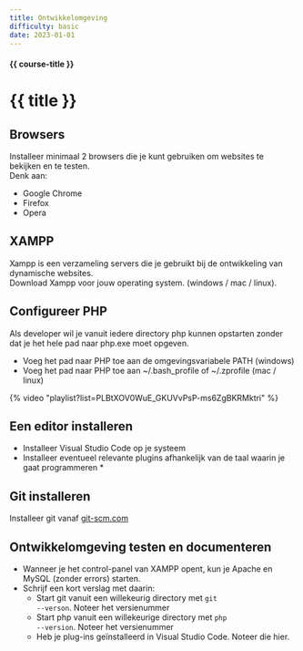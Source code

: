 ```yaml
---
title: Ontwikkelomgeving
difficulty: basic
date: 2023-01-01
---
```


#### {{ course-title }}
# {{ title }}

## Browsers
Installeer minimaal 2 browsers die je kunt gebruiken om websites te bekijken en te testen.  
Denk aan:
* Google Chrome
* Firefox
* Opera

## XAMPP
Xampp is een verzameling servers die je gebruikt bij de ontwikkeling van dynamische websites.  
Download Xampp voor jouw operating system. (windows / mac / linux).

## Configureer PHP
Als developer wil je vanuit iedere directory php kunnen opstarten zonder dat je het hele pad naar php.exe moet opgeven.
* Voeg het pad naar PHP toe aan de omgevingsvariabele PATH (windows)
* Voeg het pad naar PHP toe aan ~/.bash_profile of ~/.zprofile (mac / linux)

{% video "playlist?list=PLBtXOV0WuE_GKUVvPsP-ms6ZgBKRMktri" %}

## Een editor installeren
* Installeer Visual Studio Code op je systeem
* Installeer eventueel relevante plugins afhankelijk van de taal waarin je gaat programmeren
    * 
## Git installeren
Installeer git vanaf [git-scm.com](https://git-scm.com)

## Ontwikkelomgeving testen en documenteren
- Wanneer je het control-panel van XAMPP opent, kun je Apache en MySQL (zonder errors) starten. 
- Schrijf een kort verslag met daarin:
    - Start git vanuit een willekeurig directory met <code>git --verson</code>. Noteer het versienummer
    - Start php vanuit een willekeurige directory met <code>php --version</code>. Noteer het versienummer
    - Heb je plug-ins geïnstalleerd in Visual Studio Code. Noteer die hier.